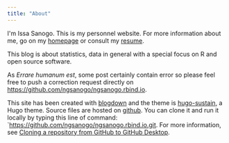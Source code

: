 ```yaml
---
title: "About"
---
```


I'm Issa Sanogo. This is my personnel website. For more information about me, go on my [homepage](https://ngsanogo.rbind.io/) or consult my [resume](https://ngsanogo.rbind.io/resume).

This blog is about statistics, data in general with a special focus on R and open source software.

As *Errare humanum est*, some post certainly contain error so please feel free to push a correction request directly on https://github.com/ngsanogo/ngsanogo.rbind.io.


This site has been created with [blogdown](https://bookdown.org/yihui/blogdown/) and the theme is [hugo-sustain](https://themes.gohugo.io/hugo-sustain/), a Hugo theme. Source files are hosted on [github](https://github.com/ngsanogo/ngsanogo.rbind.io). You can clone it and run it locally by typing this line of command: `https://github.com/ngsanogo/ngsanogo.rbind.io.git. For more information, see [Cloning a repository from GitHub to GitHub Desktop](https://help.github.com/desktop/guides/contributing-to-projects/cloning-a-repository-from-github-to-github-desktop/).
